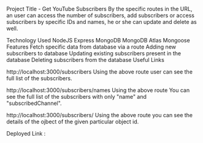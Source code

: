 Project Title - Get YouTube Subscribers
By the specific routes in the URL, an user can access the number of subscribers, add subscribers or access subscribers by specific IDs and names, he or she can update and delete as well.

Technology Used
NodeJS
Express
MongoDB
MongoDB Atlas
Mongoose
Features
Fetch specific data from database via a route
Adding new subscribers to database
Updating existing subscribers present in the database
Deleting subscribers from the database
Useful Links

http://localhost:3000/subscribers
Using the above route user can see the full list of the subscribers.

http://localhost:3000/subscribers/names
Using the above route You can see the full list of the subscribers with only "name" and "subscribedChannel".

http://localhost:3000/subscribers/<id>
Using the above route you can see the details of the ojbect of the given particular object id.

Deployed Link :



